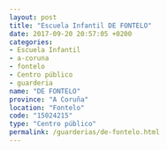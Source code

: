 ```yaml
---
layout: post
title: "Escuela Infantil DE FONTELO"
date: 2017-09-20 20:57:05 +0200
categories:
- Escuela Infantil
- a-coruna
- fontelo
- Centro público
- guarderia
name: "DE FONTELO"
province: "A Coruña"
location: "Fontelo"
code: "15024215"
type: "Centro público"
permalink: /guarderias/de-fontelo.html
---
```

